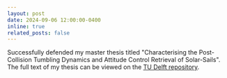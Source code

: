 ```yaml
---
layout: post
date: 2024-09-06 12:00:00-0400
inline: true
related_posts: false
---
```


Successfully defended my master thesis titled "Characterising the Post-Collision Tumbling Dynamics and Attitude Control Retrieval of Solar-Sails". The full text of my thesis can be viewed on the [TU Delft repository](https://repository.tudelft.nl/record/uuid:7733489c-334f-4bca-8f5c-8c8841849be4).
